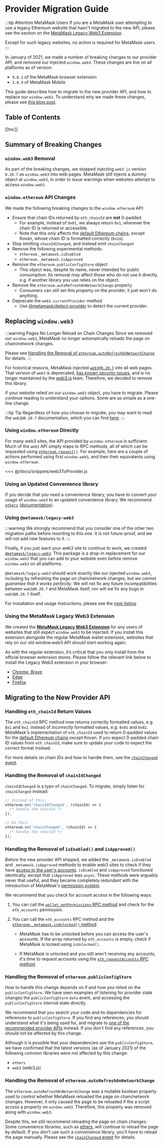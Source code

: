 # Provider Migration Guide

:::tip Attention MetaMask Users
If you are a MetaMask user attempting to use a legacy Ethereum website that hasn't migrated to the new API,
please see the section on the [MetaMask Legacy Web3 Extension](#using-the-metamask-legacy-web3-extension).

Except for such legacy websites, no action is required for MetaMask users.
:::

In January of 2021, we made a number of breaking changes to our provider API, and removed our injected `window.web3`.
These changes are live on all platforms as of version:

* `9.0.2` of the MetaMask browser extension
* `1.0.9` of MetaMask Mobile

This guide describes how to migrate to the new provider API, and how to replace our `window.web3`.
To understand why we made these changes, please see [this blog post](https://medium.com/metamask/breaking-changes-to-the-metamask-provider-are-here-7b11c9388be9).

## Table of Contents

[[toc]]

## Summary of Breaking Changes

### `window.web3` Removal

As part of the breaking changes, we stopped injecting `web3.js` version `0.20.7` as `window.web3` into web pages.
MetaMask still injects a dummy object at `window.web3`, in order to issue warnings when websites attempt to access `window.web3`.

### `window.ethereum` API Changes

We made the following breaking changes to the `window.ethereum` API:

* Ensure that chain IDs returned by `eth_chainId` are **not** 0-padded
  * For example, instead of `0x01`, we always return `0x1`, wherever the chain ID is returned or accessible.
  * Note that this _only_ affects the [default Ethereum chains](./ethereum-provider.html#chain-ids), _except_ Kovan, whose chain ID is formatted correctly (`0x2a`).
* Stop emitting `chainIdChanged`, and instead emit `chainChanged`
* Remove the following experimental methods:
  * `ethereum._metamask.isEnabled`
  * `ethereum._metamask.isApproved`
* Remove the `ethereum.publicConfigStore` object
  * This object was, despite its name, never intended for public consumption.
    Its removal _may_ affect those who do not use it directly, e.g. if another library you use relies on the object.
* Remove the `ethereum.autoRefreshOnNetworkChange` property
  * Consumers can still set this property on the provider, it just won't do anything.
* Deprecate the `web3.currentProvider` method
  * Use [@metamask/detect-provider](https://github.com/MetaMask/detect-provider) to detect the current provider.

## Replacing `window.web3`

:::warning Pages No Longer Reload on Chain Changes
Since we removed our `window.web3`, MetaMask no longer automatically reloads the page on chain/network changes.

Please see [Handling the Removal of `ethereum.autoRefreshOnNetworkChange`](#handling-the-removal-of-ethereum-autorefreshonnetworkchange) for details.
:::

For historical reasons, MetaMask injected [`web3@0.20.7`](https://github.com/ethereum/web3.js/tree/0.20.7) into all web pages.
That version of `web3` is deprecated, [has known security issues](https://github.com/ethereum/web3.js/issues/3065), and is no longer maintained by the [web3.js](https://github.com/ethereum/web3.js/) team.
Therefore, we decided to remove this library.

If your website relied on our `window.web3` object, you have to migrate.
Please continue reading to understand your options.
Some are as simple as a one-line change.

:::tip Tip
Regardless of how you choose to migrate, you may want to read the `web3@0.20.7` documentation, which you can find [here](https://github.com/ethereum/web3.js/blob/0.20.7/DOCUMENTATION.md).
:::

### Using `window.ethereum` Directly

For many web3 sites, the API provided by `window.ethereum` is sufficient.
Much of the `web3` API simply maps to RPC methods, all of which can be requested using [`ethereum.request()`](./ethereum-provider.html#ethereum-request-args).
For example, here are a couple of actions performed using first `window.web3`, and then their equivalents using `window.ethereum`.

<<< @/docs/snippets/web3ToProvider.js

### Using an Updated Convenience library

If you decide that you need a convenience library, you have to convert your usage of `window.web3` to an updated convenience library.
We recommend [`ethers`](https://npmjs.com/package/ethers) ([documentation](https://docs.ethers.io/)).

### Using `@metamask/legacy-web3`

:::warning
We strongly recommend that you consider one of the other two migration paths before resorting to this one.
It is not future-proof, and we will not add new features to it.
:::

Finally, if you just want your web3 site to continue to work, we created [`@metamask/legacy-web3`](https://npmjs.com/package/@metamask/legacy-web3).
This package is a drop-in replacement for our `window.web3` that you can add to your website even before remove `window.web3` on all platforms.

`@metamask/legacy-web3` should work exactly like our injected `window.web3`, including by refreshing the page on chain/network changes, but _we cannot guarantee that it works perfectly_.
We will not fix any future incompatibilities between `web3@0.20.7` and MetaMask itself, nor will we fix any bugs in `web3@0.20.7` itself.

For installation and usage instructions, please see the [npm listing](https://npmjs.com/package/@metamask/legacy-web3).

### Using the MetaMask Legacy Web3 Extension

We created the [**MetaMask Legacy Web3 Extension**](https://github.com/MetaMask/legacy-web3-extension) for any users of websites that still expect `window.web3` to be injected. If you install this extension alongside the regular MetaMask wallet extension, websites that rely on our old window.web3 API should start working again.

As with the regular extension, it’s critical that you only install from the official browser extension stores. Please follow the relevant link below to install the Legacy Web3 extension in your browser:

* [Chrome, Brave](https://chrome.google.com/webstore/detail/metamask-legacy-web3/dgoegggfhkapjphahmgihfgemkgecdgl)
* [Edge](https://microsoftedge.microsoft.com/addons/detail/metamask-legacy-web3/obkfjbjkiofoponpkmphnpaaadebfloh?hl=en-US)
* [Firefox](https://addons.mozilla.org/en-US/firefox/addon/metamask-legacy-web3/)

## Migrating to the New Provider API

### Handling `eth_chainId` Return Values

The `eth_chainId` RPC method now returns correctly formatted values, e.g. `0x1` and `0x2`, instead of _incorrectly_ formatted values, e.g. `0x01` and `0x02`.
MetaMask's implementation of `eth_chainId` used to return 0-padded values for the [default Ethereum chains](./ethereum-provider.html#chain-ids) _except_ Kovan.
If you expect 0-padded chain ID values from `eth_chainId`, make sure to update your code to expect the correct format instead.

For more details on chain IDs and how to handle them, see the [`chainChanged` event](./ethereum-provider.html#chainchanged).

### Handling the Removal of `chainIdChanged`

`chainIdChanged` is a typo of `chainChanged`.
To migrate, simply listen for `chainChanged` instead:

```javascript
// Instead of this:
ethereum.on('chainIdChanged', (chainId) => {
  /* handle the chainId */
});

// Do this:
ethereum.on('chainChanged', (chainId) => {
  /* handle the chainId */
});
```

### Handling the Removal of `isEnabled()` and `isApproved()`

Before the new provider API shipped, we added the `_metamask.isEnabled` and `_metamask.isApproved` methods
to enable web3 sites to check if they have [access to the user's accounts](./rpc-api.html#eth-requestaccounts).
`isEnabled` and `isApproved` functioned identically, except that `isApproved` was `async`.
These methods were arguably never that useful, and they became completely redundant with the introduction of MetaMask's [permission system](./rpc-api.html#permissions).

We recommend that you check for account access in the following ways:

1. You can call the [`wallet_getPermissions` RPC method](./rpc-api.html#wallet-getpermissions) and check for the `eth_accounts` permission.

2. You can call the `eth_accounts` RPC method and the [`ethereum._metamask.isUnlocked()` method](./ethereum-provider.html#ethereum-metamask-isunlocked).

   * MetaMask has to be unlocked before you can access the user's accounts.
     If the array returned by `eth_accounts` is empty, check if MetaMask is locked using `isUnlocked()`.

   * If MetaMask is unlocked and you still aren't receiving any accounts, it's time to request accounts using the [`eth_requestAccounts` RPC method](./rpc-api.html#eth-requestaccounts).

### Handling the Removal of `ethereum.publicConfigStore`

How to handle this change depends on if and how you relied on the `publicConfigStore`.
We have seen examples of listening for provider state changes the `publicConfigStore` `data` event, and accessing the `publicConfigStore` internal state directly.

We recommend that you search your code and its dependencies for references to `publicConfigStore`.
If you find any references, you should understand what it's being used for, and migrate to [one of the recommended provider APIs](./ethereum-provider.html#using-the-provider) instead.
If you don't find any references, you should not be affected by this change.

Although it is possible that your dependencies use the `publicConfigStore`, we have confirmed that the latest versions (as of January 2021) of the following common libraries were not affected by this change:

* `ethers`
* `web3` (web3.js)

### Handling the Removal of `ethereum.autoRefreshOnNetworkChange`

The `ethereum.autoRefreshOnNetworkChange` was a mutable boolean property used to control whether MetaMask reloaded the page on chain/network changes.
However, it only caused the page to be reloaded if the a script access a property on `window.web3`.
Therefore, this property was removed along with `window.web3`.

Despite this, we still recommend reloading the page on chain changes.
Some convenience libraries, such as [ethers](https://www.npmjs.com/package/ethers), will continue to reload the page by default.
If you don't use such a convenience library, you'll have to reload the page manually.
Please see the [`chainChanged` event](./ethereum-provider.html#chainchanged) for details.
